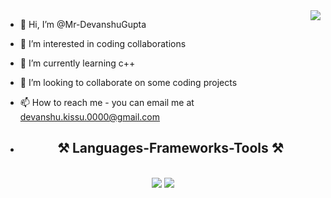 <img align="right" src="https://visitor-badge.laobi.icu/badge?page_id=Mr-DevanshuGupta.Mr-DevanshuGupta" />


- 👋 Hi, I’m @Mr-DevanshuGupta
- 👀 I’m interested in coding collaborations
- 🌱 I’m currently learning c++
- 💞️ I’m looking to collaborate on some coding projects 
- 📫 How to reach me - you can email me at devanshu.kissu.0000@gmail.com

- <h2 align="center">⚒️ Languages-Frameworks-Tools ⚒️</h2>
<br/>
<div align="center">
    <img src="https://skillicons.dev/icons?i=html,css,javascript,vscode,git,github,postman" />
    <img src="https://skillicons.dev/icons?i=python,fastapi,cpp,java,spring boot" /><br>
</div>

<!---
Mr-DevanshuGupta/Mr-DevanshuGupta is a ✨ special ✨ repository because its `README.md` (this file) appears on your GitHub profile.
You can click the Preview link to take a look at your changes.
--->
